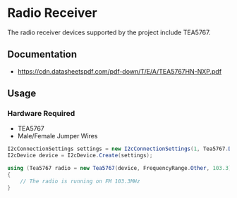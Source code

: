 # Radio Receiver

The radio receiver devices supported by the project include TEA5767.

## Documentation

- https://cdn.datasheetspdf.com/pdf-down/T/E/A/TEA5767HN-NXP.pdf

## Usage

### Hardware Required

* TEA5767
* Male/Female Jumper Wires

```csharp
I2cConnectionSettings settings = new I2cConnectionSettings(1, Tea5767.DefaultI2cAddress);
I2cDevice device = I2cDevice.Create(settings);

using (Tea5767 radio = new Tea5767(device, FrequencyRange.Other, 103.3))
{
    // The radio is running on FM 103.3MHz
}
```
